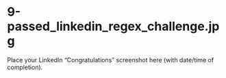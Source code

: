# 9-passed_linkedin_regex_challenge.jpg

Place your LinkedIn “Congratulations” screenshot here (with date/time of completion).
